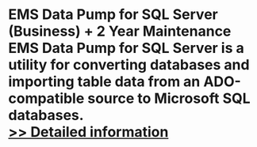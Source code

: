 # EMS Data Pump for SQL Server (Business) + 2 Year Maintenance<br />EMS Data Pump for SQL Server is a utility for converting databases and importing table data from an ADO-compatible source to Microsoft SQL databases.<br />[>> Detailed information](https://secure.shareit.com/shareit/product.html?productid=300067981&affiliateid=200057808)